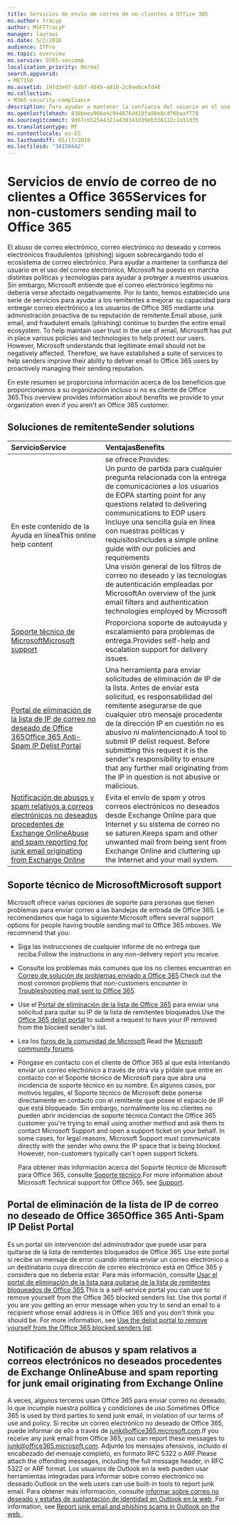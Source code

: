 ```yaml
---
title: Servicios de envío de correo de no clientes a Office 365
ms.author: tracyp
author: MSFTTracyP
manager: laurawi
ms.date: 5/2/2016
audience: ITPro
ms.topic: overview
ms.service: O365-seccomp
localization_priority: Normal
search.appverid:
- MET150
ms.assetid: 19fd3e0f-8dbf-4049-a810-2c8ee6cefd48
ms.collection:
- M365-security-compliance
description: Para ayudar a mantener la confianza del usuario en el uso del correo electrónico, Microsoft ha puesto en marcha distintas políticas y tecnologías para ayudar a proteger a nuestros usuarios.
ms.openlocfilehash: 836beea966e4c944876d418fa88e8c4f6baaf770
ms.sourcegitcommit: 9d67cb52544321a430343d39eb336112c1a11d35
ms.translationtype: MT
ms.contentlocale: es-ES
ms.lasthandoff: 05/17/2019
ms.locfileid: "34156642"
---
```

# <a name="services-for-non-customers-sending-mail-to-office-365"></a><span data-ttu-id="d43e7-103">Servicios de envío de correo de no clientes a Office 365</span><span class="sxs-lookup"><span data-stu-id="d43e7-103">Services for non-customers sending mail to Office 365</span></span>
  
<span data-ttu-id="d43e7-p101">El abuso de correo electrónico, correo electrónico no deseado y correos electrónicos fraudulentos (phishing) siguen sobrecargando todo el ecosistema de correo electrónico. Para ayudar a mantener la confianza del usuario en el uso del correo electrónico, Microsoft ha puesto en marcha distintas políticas y tecnologías para ayudar a proteger a nuestros usuarios. Sin embargo, Microsoft entiende que el correo electrónico legítimo no debería verse afectado negativamente. Por lo tanto, hemos establecido una serie de servicios para ayudar a los remitentes a mejorar su capacidad para entregar correo electrónico a los usuarios de Office 365 mediante una administración proactiva de su reputación de remitente.</span><span class="sxs-lookup"><span data-stu-id="d43e7-p101">Email abuse, junk email, and fraudulent emails (phishing) continue to burden the entire email ecosystem. To help maintain user trust in the use of email, Microsoft has put in place various policies and technologies to help protect our users. However, Microsoft understands that legitimate email should not be negatively affected. Therefore, we have established a suite of services to help senders improve their ability to deliver email to Office 365 users by proactively managing their sending reputation.</span></span>
  
<span data-ttu-id="d43e7-108">En este resumen se proporciona información acerca de los beneficios que proporcionamos a su organización incluso si no es cliente de Office 365.</span><span class="sxs-lookup"><span data-stu-id="d43e7-108">This overview provides information about benefits we provide to your organization even if you aren't an Office 365 customer.</span></span>
  
## <a name="sender-solutions"></a><span data-ttu-id="d43e7-109">Soluciones de remitente</span><span class="sxs-lookup"><span data-stu-id="d43e7-109">Sender solutions</span></span>
<span data-ttu-id="d43e7-110"><a name="sectionSection0"> </a></span><span class="sxs-lookup"><span data-stu-id="d43e7-110"></span></span>

|<span data-ttu-id="d43e7-111">**Servicio**</span><span class="sxs-lookup"><span data-stu-id="d43e7-111">**Service**</span></span>|<span data-ttu-id="d43e7-112">**Ventajas**</span><span class="sxs-lookup"><span data-stu-id="d43e7-112">**Benefits**</span></span>|
|:-----|:-----|
|<span data-ttu-id="d43e7-113">En este contenido de la Ayuda en línea</span><span class="sxs-lookup"><span data-stu-id="d43e7-113">This online help content</span></span>  <br/> | <span data-ttu-id="d43e7-114">se ofrece:</span><span class="sxs-lookup"><span data-stu-id="d43e7-114">Provides:</span></span>  <br/>  <span data-ttu-id="d43e7-115">Un punto de partida para cualquier pregunta relacionada con la entrega de comunicaciones a los usuarios de EOP</span><span class="sxs-lookup"><span data-stu-id="d43e7-115">A starting point for any questions related to delivering communications to EOP users</span></span>  <br/>  <span data-ttu-id="d43e7-116">Incluye una sencilla guía en línea con nuestras políticas y requisitos</span><span class="sxs-lookup"><span data-stu-id="d43e7-116">Includes a simple online guide with our policies and requirements</span></span>  <br/>  <span data-ttu-id="d43e7-117">Una visión general de los filtros de correo no deseado y las tecnologías de autenticación empleadas por Microsoft</span><span class="sxs-lookup"><span data-stu-id="d43e7-117">An overview of the junk email filters and authentication technologies employed by Microsoft</span></span>  <br/> |
|[<span data-ttu-id="d43e7-118">Soporte técnico de Microsoft</span><span class="sxs-lookup"><span data-stu-id="d43e7-118">Microsoft support</span></span>](services-for-non-customers.md#AboutSupport) <br/> |<span data-ttu-id="d43e7-119">Proporciona soporte de autoayuda y escalamiento para problemas de entrega.</span><span class="sxs-lookup"><span data-stu-id="d43e7-119">Provides self-help and escalation support for delivery issues.</span></span>  <br/> |
|[<span data-ttu-id="d43e7-120">Portal de eliminación de la lista de IP de correo no deseado de Office 365</span><span class="sxs-lookup"><span data-stu-id="d43e7-120">Office 365 Anti-Spam IP Delist Portal</span></span>](services-for-non-customers.md#DelistPortal) <br/> |<span data-ttu-id="d43e7-p102">Una herramienta para enviar solicitudes de eliminación de IP de la lista. Antes de enviar esta solicitud, es responsabilidad del remitente asegurarse de que cualquier otro mensaje procedente de la dirección IP en cuestión no es abusivo ni malintencionado.</span><span class="sxs-lookup"><span data-stu-id="d43e7-p102">A tool to submit IP delist request. Before submitting this request it is the sender's responsibility to ensure that any further mail originating from the IP in question is not abusive or malicious.</span></span>  <br/> |
|[<span data-ttu-id="d43e7-123">Notificación de abusos y spam relativos a correos electrónicos no deseados procedentes de Exchange Online</span><span class="sxs-lookup"><span data-stu-id="d43e7-123">Abuse and spam reporting for junk email originating from Exchange Online</span></span>](services-for-non-customers.md#ReportOurJunk) <br/> |<span data-ttu-id="d43e7-124">Evita el envío de spam y otros correos electrónicos no deseados desde Exchange Online para que Internet y su sistema de correo no se saturen.</span><span class="sxs-lookup"><span data-stu-id="d43e7-124">Keeps spam and other unwanted mail from being sent from Exchange Online and cluttering up the Internet and your mail system.</span></span>  <br/> |
   
## <a name="microsoft-support"></a><span data-ttu-id="d43e7-125">Soporte técnico de Microsoft</span><span class="sxs-lookup"><span data-stu-id="d43e7-125">Microsoft support</span></span>
<span data-ttu-id="d43e7-126"><a name="AboutSupport"> </a></span><span class="sxs-lookup"><span data-stu-id="d43e7-126"></span></span>

<span data-ttu-id="d43e7-p103">Microsoft ofrece varias opciones de soporte para personas que tienen problemas para enviar correo a las bandejas de entrada de Office 365. Le recomendamos que haga lo siguiente:</span><span class="sxs-lookup"><span data-stu-id="d43e7-p103">Microsoft offers several support options for people having trouble sending mail to Office 365 inboxes. We recommend that you:</span></span>
  
- <span data-ttu-id="d43e7-129">Siga las instrucciones de cualquier informe de no entrega que reciba.</span><span class="sxs-lookup"><span data-stu-id="d43e7-129">Follow the instructions in any non-delivery report you receive.</span></span>
    
- <span data-ttu-id="d43e7-130">Consulte los problemas más comunes que los no clientes encuentran en [Correo de solución de problemas enviado a Office 365](troubleshooting-mail-sent-to-office-365.md).</span><span class="sxs-lookup"><span data-stu-id="d43e7-130">Check out the most common problems that non-customers encounter in [Troubleshooting mail sent to Office 365](troubleshooting-mail-sent-to-office-365.md).</span></span>
    
- <span data-ttu-id="d43e7-131">Use el [Portal de eliminación de la lista de Office 365](https://sender.office.com) para enviar una solicitud para quitar su IP de la lista de remitentes bloqueados.</span><span class="sxs-lookup"><span data-stu-id="d43e7-131">Use the [Office 365 delist portal](https://sender.office.com) to submit a request to have your IP removed from the blocked sender's list.</span></span> 
    
- <span data-ttu-id="d43e7-132">Lea los [foros de la comunidad de Microsoft](https://community.office365.com/en-us/f/).</span><span class="sxs-lookup"><span data-stu-id="d43e7-132">Read the [Microsoft community forums](https://community.office365.com/en-us/f/).</span></span>
    
- <span data-ttu-id="d43e7-p104">Póngase en contacto con el cliente de Office 365 al que está intentando enviar un correo electrónico a través de otra vía y pídale que entre en contacto con el Soporte técnico de Microsoft para que abra una incidencia de soporte técnico en su nombre. En algunos casos, por motivos legales, el Soporte técnico de Microsoft debe ponerse directamente en contacto con el remitente que posee el espacio de IP que está bloqueado. Sin embargo, normalmente los no clientes no pueden abrir incidencias de soporte técnico.</span><span class="sxs-lookup"><span data-stu-id="d43e7-p104">Contact the Office 365 customer you're trying to email using another method and ask them to contact Microsoft Support and open a support ticket on your behalf. In some cases, for legal reasons, Microsoft Support must communicate directly with the sender who owns the IP space that is being blocked. However, non-customers typically can't open support tickets.</span></span>
    
     <span data-ttu-id="d43e7-136">Para obtener más información acerca del Soporte técnico de Microsoft para Office 365, consulte [Soporte técnico](https://technet.microsoft.com/library/office-365-support.aspx).</span><span class="sxs-lookup"><span data-stu-id="d43e7-136">For more information about Microsoft Technical support for Office 365, see [Support](https://technet.microsoft.com/library/office-365-support.aspx).</span></span>
    
## <a name="office-365-anti-spam-ip-delist-portal"></a><span data-ttu-id="d43e7-137">Portal de eliminación de la lista de IP de correo no deseado de Office 365</span><span class="sxs-lookup"><span data-stu-id="d43e7-137">Office 365 Anti-Spam IP Delist Portal</span></span>
<span data-ttu-id="d43e7-138"><a name="DelistPortal"> </a></span><span class="sxs-lookup"><span data-stu-id="d43e7-138"></span></span>

<span data-ttu-id="d43e7-p105">Es un portal sin intervención del administrador que puede usar para quitarse de la lista de remitentes bloqueados de Office 365. Use este portal si recibe un mensaje de error cuando intenta enviar un correo electrónico a un destinatario cuya dirección de correo electrónico está en Office 365 y considera que no debería estar. Para más información, consulte [Usar el portal de eliminación de la lista para quitarse de la lista de remitentes bloqueados de Office 365](use-the-delist-portal-to-remove-yourself-from-the-office-365-blocked-senders-lis.md).</span><span class="sxs-lookup"><span data-stu-id="d43e7-p105">This is a self-service portal you can use to remove yourself from the Office 365 blocked senders list. Use this portal if you are you getting an error message when you try to send an email to a recipient whose email address is in Office 365 and you don't think you should be. For more information, see [Use the delist portal to remove yourself from the Office 365 blocked senders list](use-the-delist-portal-to-remove-yourself-from-the-office-365-blocked-senders-lis.md).</span></span>
  
## <a name="abuse-and-spam-reporting-for-junk-email-originating-from-exchange-online"></a><span data-ttu-id="d43e7-142">Notificación de abusos y spam relativos a correos electrónicos no deseados procedentes de Exchange Online</span><span class="sxs-lookup"><span data-stu-id="d43e7-142">Abuse and spam reporting for junk email originating from Exchange Online</span></span>
<span data-ttu-id="d43e7-143"><a name="ReportOurJunk"> </a></span><span class="sxs-lookup"><span data-stu-id="d43e7-143"></span></span>

<span data-ttu-id="d43e7-144">A veces, algunos terceros usan Office 365 para enviar correo no deseado, lo que incumple nuestra política y condiciones de uso.</span><span class="sxs-lookup"><span data-stu-id="d43e7-144">Sometimes Office 365 is used by third parties to send junk email, in violation of our terms of use and policy.</span></span> <span data-ttu-id="d43e7-145">Si recibe un correo electrónico no deseado de Office 365, puede informar de ello a través de [junk@office365.microsoft.com](mailto:junk@office365.microsoft.com).</span><span class="sxs-lookup"><span data-stu-id="d43e7-145">If you receive any junk email from Office 365, you can report these messages to [junk@office365.microsoft.com](mailto:junk@office365.microsoft.com).</span></span> <span data-ttu-id="d43e7-146">Adjunte los mensajes ofensivos, incluido el encabezado del mensaje completo, en formato RFC 5322 o ARF.</span><span class="sxs-lookup"><span data-stu-id="d43e7-146">Please attach the offending messages, including the full message header, in RFC 5322 or ARF format.</span></span> <span data-ttu-id="d43e7-147">Los usuarios de Outlook en la web pueden usar herramientas integradas para informar sobre correo electrónico no deseado.</span><span class="sxs-lookup"><span data-stu-id="d43e7-147">Outlook on the web users can use built-in tools to report junk email.</span></span> <span data-ttu-id="d43e7-148">Para obtener más información, consulte [informar sobre correo no deseado y estafas de suplantación de identidad en Outlook en la web ](report-junk-email-and-phishing-scams-in-outlook-on-the-web-eop.md).</span><span class="sxs-lookup"><span data-stu-id="d43e7-148">For information, see [Report junk email and phishing scams in Outlook on the web ](report-junk-email-and-phishing-scams-in-outlook-on-the-web-eop.md).</span></span>
  

